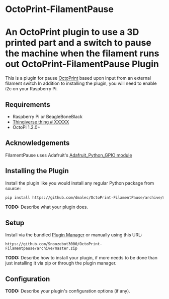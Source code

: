 # OctoPrint-FilamentPause
An OctoPrint plugin to use a 3D printed part and a switch to pause the machine when the filament runs out
OctoPrint-FilamentPause Plugin
==============================

This is a plugin for pause [OctoPrint](http://octoprint.org/) based upon input from an external filament switch
In addition to installing the plugin, you will need to enable i2c on your Raspberry Pi.

Requirements
------------
* Raspberry Pi or BeagleBoneBlack
* [Thingiverse thing # XXXXX](http://thingiverse.com)
* OctoPi 1.2.0+

Acknowledgements
----------------
FilamentPause uses Adafruit's [Adafruit_Python_GPIO module](https://github.com/adafruit/Adafruit_Python_GPIO)

Installing the Plugin
---------------------
Install the plugin like you would install any regular Python package from source:

``` bash
pip install https://github.com/dmalec/OctoPrint-FilamentPause/archive/master.zip
```

**TODO:** Describe what your plugin does.

## Setup

Install via the bundled [Plugin Manager](https://github.com/foosel/OctoPrint/wiki/Plugin:-Plugin-Manager)
or manually using this URL:

    https://github.com/Snoozebot3000/OctoPrint-Filamentpause/archive/master.zip

**TODO:** Describe how to install your plugin, if more needs to be done than just installing it via pip or through
the plugin manager.

## Configuration

**TODO:** Describe your plugin's configuration options (if any).
